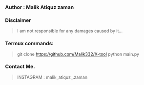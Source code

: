 
### Author : Malik Atiquz zaman
### Disclaimer
> I am not responsible for any damages caused by it...
### Termux commands:
> git clone https://github.com/Malik332/X-tool
> python main.py
 
### Contact Me.
> INSTAGRAM : malik_atiquz_.zaman
